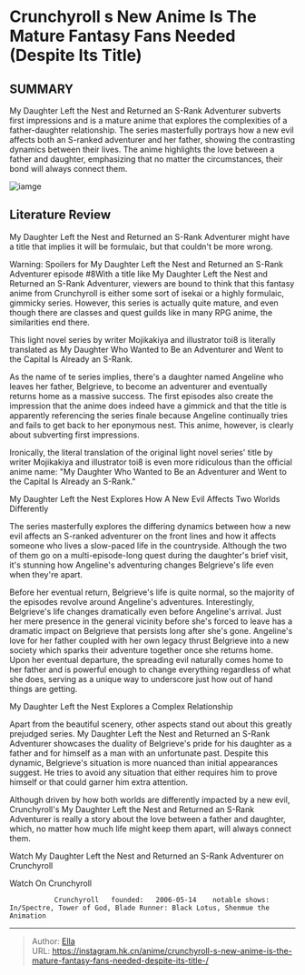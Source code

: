 # Crunchyroll s New Anime Is The Mature Fantasy Fans Needed (Despite Its Title) 


## SUMMARY 



  My Daughter Left the Nest and Returned an S-Rank Adventurer subverts first impressions and is a mature anime that explores the complexities of a father-daughter relationship.   The series masterfully portrays how a new evil affects both an S-ranked adventurer and her father, showing the contrasting dynamics between their lives.   The anime highlights the love between a father and daughter, emphasizing that no matter the circumstances, their bond will always connect them.  

![iamge](https://static1.srcdn.com/wordpress/wp-content/uploads/2023/11/my-daughter-left-the-nest-and-returned-an-s-rank-adventurer-anime-banner.jpg)

## Literature Review

My Daughter Left the Nest and Returned an S-Rank Adventurer might have a title that implies it will be formulaic, but that couldn&#39;t be more wrong.




Warning: Spoilers for My Daughter Left the Nest and Returned an S-Rank Adventurer episode #8With a title like My Daughter Left the Nest and Returned an S-Rank Adventurer, viewers are bound to think that this fantasy anime from Crunchyroll is either some sort of isekai or a highly formulaic, gimmicky series. However, this series is actually quite mature, and even though there are classes and quest guilds like in many RPG anime, the similarities end there.






This light novel series by writer Mojikakiya and illustrator toi8 is literally translated as My Daughter Who Wanted to Be an Adventurer and Went to the Capital Is Already an S-Rank.




As the name of te series implies, there&#39;s a daughter named Angeline who leaves her father, Belgrieve, to become an adventurer and eventually returns home as a massive success. The first episodes also create the impression that the anime does indeed have a gimmick and that the title is apparently referencing the series finale because Angeline continually tries and fails to get back to her eponymous nest. This anime, however, is clearly about subverting first impressions.

          

Ironically, the literal translation of the original light novel series&#39; title by writer Mojikakiya and illustrator toi8 is even more ridiculous than the official anime name: &#34;My Daughter Who Wanted to Be an Adventurer and Went to the Capital Is Already an S-Rank.&#34;





 My Daughter Left the Nest Explores How A New Evil Affects Two Worlds Differently 
          

The series masterfully explores the differing dynamics between how a new evil affects an S-ranked adventurer on the front lines and how it affects someone who lives a slow-paced life in the countryside. Although the two of them go on a multi-episode-long quest during the daughter&#39;s brief visit, it&#39;s stunning how Angeline&#39;s adventuring changes Belgrieve&#39;s life even when they&#39;re apart.

Before her eventual return, Belgrieve&#39;s life is quite normal, so the majority of the episodes revolve around Angeline&#39;s adventures. Interestingly, Belgrieve&#39;s life changes dramatically even before Angeline&#39;s arrival. Just her mere presence in the general vicinity before she&#39;s forced to leave has a dramatic impact on Belgrieve that persists long after she&#39;s gone. Angeline&#39;s love for her father coupled with her own legacy thrust Belgrieve into a new society which sparks their adventure together once she returns home. Upon her eventual departure, the spreading evil naturally comes home to her father and is powerful enough to change everything regardless of what she does, serving as a unique way to underscore just how out of hand things are getting.






 My Daughter Left the Nest Explores a Complex Relationship 
          

Apart from the beautiful scenery, other aspects stand out about this greatly prejudged series. My Daughter Left the Nest and Returned an S-Rank Adventurer showcases the duality of Belgrieve&#39;s pride for his daughter as a father and for himself as a man with an unfortunate past. Despite this dynamic, Belgrieve&#39;s situation is more nuanced than initial appearances suggest. He tries to avoid any situation that either requires him to prove himself or that could garner him extra attention.

Although driven by how both worlds are differently impacted by a new evil, Crunchyroll&#39;s My Daughter Left the Nest and Returned an S-Rank Adventurer is really a story about the love between a father and daughter, which, no matter how much life might keep them apart, will always connect them.




Watch My Daughter Left the Nest and Returned an S-Rank Adventurer on Crunchyroll

Watch On Crunchyroll

               Crunchyroll   founded:   2006-05-14    notable shows:   In/Spectre, Tower of God, Blade Runner: Black Lotus, Shenmue the Animation      

---

> Author: [Ella](https://instagram.hk.cn/)  
> URL: https://instagram.hk.cn/anime/crunchyroll-s-new-anime-is-the-mature-fantasy-fans-needed-despite-its-title-/  

